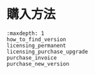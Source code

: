 # 購入方法


```{toctree}
:maxdepth: 1
how_to_find_version
licensing_permanent
licensing_purchase_upgrade
purchase_invoice
purchase_new_version
```

